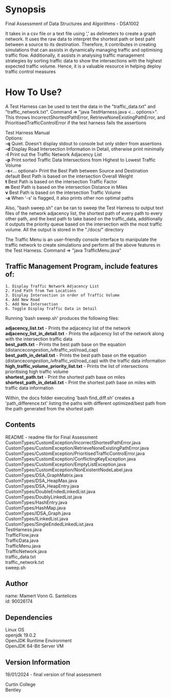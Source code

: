# Synopsis

Final Assessment of Data Structures and Algorithms - DSA1002

It takes in a csv file or a text file using ',' as delimeters to create a graph network. It uses the raw data to interpret the shortest path or best paht between a source to its destination. Therefore, it contributes in creating simulations that can assists in dynamically managing traffic and optimising traffic flow. Additionally, it assists in analysing traffic management strategies by sorting traffic data to show the intersections with the highest expected traffic volume. Hence, it is a valuable resource in helping deploy traffic control measures

# How To Use?

A Test Harness can be used to test the data in the "traffic_data.txt" and "traffic_network.txt". Command => "java TestHarness.java <... options>". This throws IncorrectShortestPathError, RetrieveNoneExistingPathError, and PrioritisedTrafficControlError if the test harness fails the assertions

Test Harness Manual<br>
Options:<br>
        **-q**      Quiet. Doesn't display stdout to console but only stderr from assertions<br>
        **-d**      Display Road Intersection Information in Detail, otherwise print minimally<br>
        **-l**      Print out the Traffic Network Adjacency List<br>
        **-p**      Print sorted Traffic Data Intersections from Highest to Lowest Traffic Volume<br>
        **-s**\<... optional\>        Print the Best Path between Source and Destination<br>
        default         Best Path is based on the intersection Overall Weight<br>
                **t**       Best Path is based on the intersection Traffic Factor<br>
                **m**       Best Path is based on the intersection Distance in Miles<br>
                **v**       Best Path is based on the intersection Traffic Volume<br>
        **-a**      When '-s' is flagged, it also prints other non optimal paths<br>

Also, "bash sweep.sh" can be ran to sweep the Test Harness to output text files of the network adjacency list, the shortest path of every path to every other path, and the best path to take based on the traffic_data, additionally it outputs the priority queue based on the intersection with the most traffic volume. All the output is stored in the "./docs/" directory

The Traffic Menu is an user-friendly console interface to manipulate the traffic network
to create simulations and perform all the above features in the Test Harness.
Command => "java TrafficMenu.java"

## Traffic Management Program, include features of:
    1. Display Traffic Network Adjacency List
    2. Find Path from Two Locations
    3. Display Intersection in order of Traffic Volume
    4. Add New Road
    5. Add New Intersection
    6. Toggle Display Traffic Data in Detail

Running 'bash sweep.sh' produces the following files:

**adjacency_list.txt**                      - Prints the adjacency list of the network<br>
**adjacency_list_in_detail.txt**            - Prints the adjacency list of the network along with the intersection traffic data<br>
**best_path.txt**                           - Prints the best path base on the equation (distance*congestion_lvl*traffic_vol/road_cap)<br>
**best_path_in_detail.txt**                 - Prints the best path base on the equation (distance*congestion_lvl*traffic_vol/road_cap) with the traffic data information<br>
**high_traffic_volume_priority_list.txt**   - Prints the list of intersections prioritising high traffic volume<br>
**shortest_path.txt**                       - Print the shortest path base on miles<br>
**shortest_path_in_detail.txt**             - Print the shortest path base on miles with traffic data information<br>

Within, the docs folder executing 'bash find_diff.sh' creates a 'path_difference.txt' listing the paths with different optimized/best path
from the path generated from the shortest path

## Contents

README - readme file for Final Assessment<br>
CustomTypes/CustomException/IncorrectShortestPathError.java<br>
CustomTypes/CustomException/RetrieveNoneExistingPathError.java<br>
CustomTypes/CustomException/PrioritisedTrafficControlError.java<br>
CustomTypes/CustomException/ConflictingKeyException.java<br>
CustomTypes/CustomException/EmptyListException.java<br>
CustomTypes/CustomException/NonExistentNodeLabel.java<br>
CustomTypes/DSA_GraphMatrix.java<br>
CustomTypes/DSA_HeapMax.java<br>
CustomTypes/DSA_HeapEntry.java<br>
CustomTypes/DoubleEndedLinkedList.java<br>
CustomTypes/DoublyLinkedList.java<br>
CustomTypes/HashEntry.java<br>
CustomTypes/HashMap.java<br>
CustomTypes/IDSA_Graph.java<br>
CustomTypes/ILinkedList.java<br>
CustomTypes/SingleEndedLinkedList.java<br>
TestHarness.java<br>
TrafficFlow.java<br>
TrafficData.java<br>
TrafficMenu.java<br>
TrafficNetwork.java<br>
traffic_data.txt<br>
traffic_network.txt<br>
sweep.sh

## Author

name: Mamert Vonn G. Santelices<br>
id:   90026174

## Dependencies

Linux OS<br>
openjdk 19.0.2<br>
OpenJDK Runtime Environment<br>
OpenJDK 64-Bit Server VM

## Version Information

19/01/2024 - final version of final assessment

Curtin College<br>
Bentley

